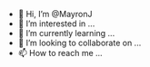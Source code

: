 - 👋 Hi, I’m @MayronJ
- 👀 I’m interested in ...
- 🌱 I’m currently learning ...
- 💞️ I’m looking to collaborate on ...
- 📫 How to reach me ...

<!---
MayronJ/MayronJ is a ✨ special ✨ repository because its `README.md` (this file) appears on your GitHub profile.
You can click the Preview link to take a look at your changes.
--->

